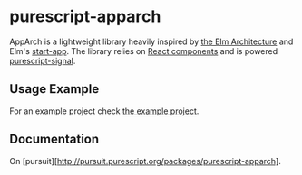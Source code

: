 # purescript-apparch

AppArch is a lightweight library heavily inspired by [the Elm Architecture][elm-arch] and Elm's [start-app][start-app]. The library relies on [React components][react] and is powered [purescript-signal][purescript-signal].

## Usage Example

For an example project check [the example project][example].

## Documentation

On [pursuit][http://pursuit.purescript.org/packages/purescript-apparch].

[example]: https://github.com/agrafix/apparch-example
[react]: https://facebook.github.io
[start-app]: https://github.com/evancz/start-app
[elm-arch]: https://github.com/evancz/elm-architecture-tutorial/
[purescript-signal]: https://github.com/bodil/purescript-signal
